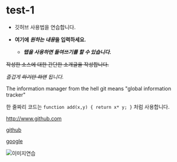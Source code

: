 # test-1

- 깃허브 사용법을 연습합니다. 

+ **여기에 *원하는 내용*을 입력하세요.**

  + ___탭을 사용하면 들여쓰기를 할 수 있습니다.___

 ~~작성한 소스에 대한 간단한 소개글을 작성합니다.~~

_즐겁게 ~~하기만 하면~~ 됩니다._

The information manager from the hell
git means "global information tracker"

한 줄짜리 코드는 `function add(x,y) { return x* y; }` 처럼 사용합니다.

<http://www.github.com>

[github](http://github.com)

[google](http://github.com, "검색사이트")


![이미지연습](http://kyrieko.dothome.co.kr/images/first.jpg)
